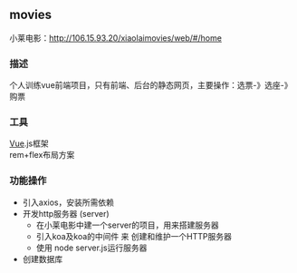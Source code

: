 ## movies
小莱电影：http://106.15.93.20/xiaolaimovies/web/#/home
### 描述
个人训练vue前端项目，只有前端、后台的静态网页，主要操作：选票-》选座-》购票
### 工具
[Vue](https://cn.vuejs.org/).js框架<br>
rem+flex布局方案
### 功能操作
* 引入axios，安装所需依赖
* 开发http服务器 (server)
  * 在小莱电影中建一个server的项目，用来搭建服务器
  * 引入koa及koa的中间件 来  创建和维护一个HTTP服务器
  * 使用 node server.js运行服务器
* 创建数据库
